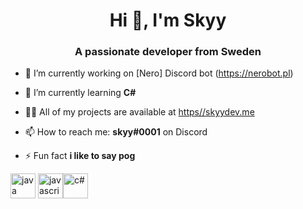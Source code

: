 <h1 align="center">Hi 👋, I'm Skyy</h1>
<h3 align="center">A passionate developer from Sweden</h3>

- 🔭 I’m currently working on [Nero] Discord bot (https://nerobot.pl)

- 🌱 I’m currently learning **C#**

- 👨‍💻 All of my projects are available at [https//skyydev.me](https//skyydev.me)

- 📫 How to reach me: **skyy#0001** on Discord

- ⚡ Fun fact **i like to say pog**

<p align="left"><img src="https://cdn.iconscout.com/icon/free/png-256/java-25-226002.png" alt="java" width="40" height="40"/> <img src="https://cdn.iconscout.com/icon/free/png-256/javascript-2038874-1720087.png" alt="javascript" width="40" height="40"/><img src="https://cdn.worldvectorlogo.com/logos/c--4.svg" alt="c#" width="40" height="40"/></p> 

